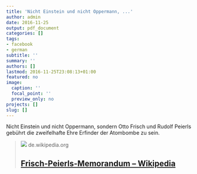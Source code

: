 ```yaml
---
title: 'Nicht Einstein und nicht Oppermann, ...'
author: admin
date: 2016-11-25
output: pdf_document
categories: []
tags:
- facebook
- german
subtitle: ''
summary: ''
authors: []
lastmod: 2016-11-25T23:08:13+01:00
featured: no
image:
  caption: ''
  focal_point: ''
  preview_only: no
projects: []
slug: []
---
```

Nicht Einstein und nicht Oppermann, sondern Otto Frisch und Rudolf Peierls gebührt die zweifelhafte Ehre Erfinder der Atombombe zu sein.
> [![](https://upload.wikimedia.org/wikipedia/commons/4/43/University_of_Birmingham_-_Poynting_Physics_Building_-_blue_plaques_group_-_Frisch_Peierls.jpg)](https://de.wikipedia.org/wiki/Frisch-Peierls-Memorandum)
> de.wikipedia.org
> ## [Frisch-Peierls-Memorandum – Wikipedia](https://de.wikipedia.org/wiki/Frisch-Peierls-Memorandum)
>

